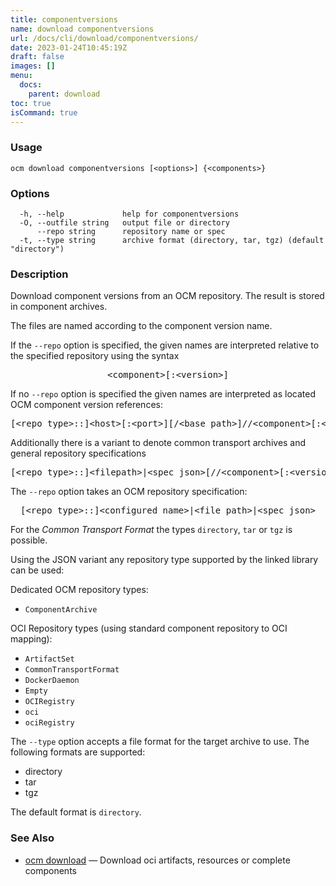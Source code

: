 ```yaml
---
title: componentversions
name: download componentversions
url: /docs/cli/download/componentversions/
date: 2023-01-24T10:45:19Z
draft: false
images: []
menu:
  docs:
    parent: download
toc: true
isCommand: true
---
```

### Usage

```
ocm download componentversions [<options>] {<components>} 
```

### Options

```
  -h, --help             help for componentversions
  -O, --outfile string   output file or directory
      --repo string      repository name or spec
  -t, --type string      archive format (directory, tar, tgz) (default "directory")
```

### Description


Download component versions from an OCM repository. The result is stored in
component archives.

The files are named according to the component version name.

If the <code>--repo</code> option is specified, the given names are interpreted
relative to the specified repository using the syntax

<center>
    <pre>&lt;component>[:&lt;version>]</pre>
</center>

If no <code>--repo</code> option is specified the given names are interpreted 
as located OCM component version references:

<center>
    <pre>[&lt;repo type>::]&lt;host>[:&lt;port>][/&lt;base path>]//&lt;component>[:&lt;version>]</pre>
</center>

Additionally there is a variant to denote common transport archives
and general repository specifications

<center>
    <pre>[&lt;repo type>::]&lt;filepath>|&lt;spec json>[//&lt;component>[:&lt;version>]]</pre>
</center>

The <code>--repo</code> option takes an OCM repository specification:

<center>
    <pre>[&lt;repo type>::]&lt;configured name>|&lt;file path>|&lt;spec json></pre>
</center>

For the *Common Transport Format* the types <code>directory</code>,
<code>tar</code> or <code>tgz</code> is possible.

Using the JSON variant any repository type supported by the 
linked library can be used:

Dedicated OCM repository types:
- `ComponentArchive`

OCI Repository types (using standard component repository to OCI mapping):
- `ArtifactSet`
- `CommonTransportFormat`
- `DockerDaemon`
- `Empty`
- `OCIRegistry`
- `oci`
- `ociRegistry`

The <code>--type</code> option accepts a file format for the
target archive to use. The following formats are supported:
- directory
- tar
- tgz

The default format is <code>directory</code>.


### See Also

* [ocm download](/docs/cli/download)	 &mdash; Download oci artifacts, resources or complete components

